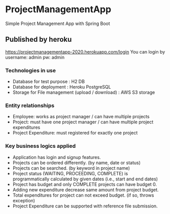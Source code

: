 # ProjectManagementApp
Simple Project Management App with Spring Boot

## Published by heroku
https://projectmanagementapp-2020.herokuapp.com/login
You can login by username: admin pw: admin

### Technologies in use 

- Database for test purpose
: H2 DB <br>
- Database for deployment
: Heroku PostgreSQL
- Storage for File management (upload / download)
: AWS S3 storage 


### Entity relationships
- Employee: works as project manager / can have multiple projects
- Project: must have one project manager / can have multiple project expenditures
- Project Expenditure: must registered for exactly one project


### Key business logics applied
- Application has login and signup features.
- Projects can be ordered differently. (by name, date or status)
- Projects can be searched. (by keyword in project name)
- Project status (WAITING, PROCEEDING, COMPLETE) is programmatically calculated by given dates (i.e., start and end dates)
- Project has budget and only COMPLETE projects can have budget 0.
- Adding new expenditure decrease same amount from project budget.
- Total expenditures for project can not exceed budget. (if so, throws exception)
- Project Expenditure can be supported with reference file submission. 







